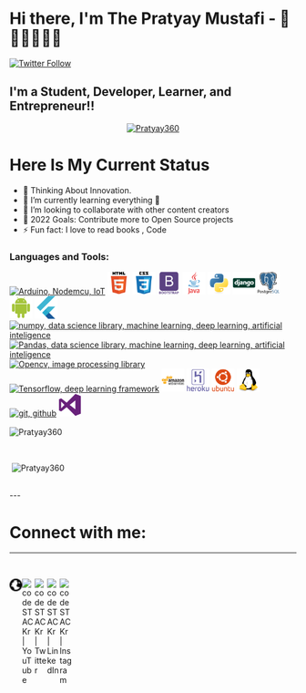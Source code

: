 # Hi there, I'm The Pratyay Mustafi - 👋👋👋👋👋👋

[![Twitter Follow](https://img.shields.io/twitter/follow/realPratyay?color=1DA1F2&logo=twitter&style=for-the-badge)](https://twitter.com/intent/follow?original_referer=https%3A%2F%2Fgithub.com%2FrealPratyay&screen_name=realPratyay)

## I'm a Student, Developer, Learner, and Entrepreneur!!
<p align="center"> <a href="https://github.com/ryo-ma/github-profile-trophy"><img src="https://github-profile-trophy.vercel.app/?username=Pratyay360" alt="Pratyay360" /></a> </p>

# Here Is My Current Status

- 🔭 Thinking About Innovation.
- 🌱 I’m currently learning everything 🤣
- 👯 I’m looking to collaborate with other content creators
- 🥅 2022 Goals: Contribute more to Open Source projects
- ⚡ Fun fact: I love to read books , Code

<h3 align="left">Languages and Tools:</h3>
<p align="left">
  <a href="https://www.arduino.cc/" target="_blank"><img src="https://upload.wikimedia.org/wikipedia/commons/thumb/8/87/Arduino_Logo.svg/1280px-Arduino_Logo.svg.png" alt="Arduino, Nodemcu, IoT" width="auto" height="40"></a>
  <a href="https://en.wikipedia.org/wiki/HTML" target="_blank"><img src="https://github.com/devicons/devicon/blob/master/icons/html5/html5-original-wordmark.svg" alt="Html, web Design" width="40" height="40"></a>
  <a href="https://en.wikipedia.org/wiki/CSS" target="_blank"><img src="https://github.com/devicons/devicon/blob/master/icons/css3/css3-original-wordmark.svg" alt="CSS, CSS3, Web Design" width="40" height="40"></a>
  <a href="https://v5.getbootstrap.com/" target="_blank"><img src="https://raw.githubusercontent.com/devicons/devicon/master/icons/bootstrap/bootstrap-plain-wordmark.svg" width="40" height="40"/></a>
  <a href="https://www.java.com/" target="_blank"><img src="https://github.com/devicons/devicon/blob/master/icons/java/java-original-wordmark.svg" alt="java" width="40" height="40"></a>
  <a href="https://www.python.org/" target="_blank"><img src="https://github.com/devicons/devicon/blob/master/icons/python/python-original.svg" alt="Python" width="40" height="40"></a>
  <a href="https://www.djangoproject.com/" target="_blank"><img src="https://github.com/devicons/devicon/blob/master/icons/django/django-original.svg" alt="Django, Web development framework,backend framework" width="40" height="40"></a>
  <a href="https://www.postgresql.org/" target="_blank"><img src="https://github.com/devicons/devicon/blob/master/icons/postgresql/postgresql-original-wordmark.svg" alt="postgresql database, db" width="40" height="40"></a>
  <a href="https://developer.android.com/" target="_blank"><img src="https://github.com/devicons/devicon/blob/master/icons/android/android-original.svg" alt="android studio, app development" width="40" height="40"></a>
  <a href="https://flutter.dev/" target="_blank"><img src="https://github.com/devicons/devicon/blob/master/icons/flutter/flutter-original.svg" alt="app development, flutter framework by google" width="40" height="40"></a>
  <a href="https://numpy.org/" target="_blank"><img src="https://upload.wikimedia.org/wikipedia/commons/thumb/3/31/NumPy_logo_2020.svg/1280px-NumPy_logo_2020.svg.png" alt="numpy, data science library, machine learning, deep learning, artificial inteligence" width="auto" height="40"></a>
  <a href="https://pandas.pydata.org/" target="_blank"><img src="https://numfocus.org/wp-content/uploads/2016/07/pandas-logo-300.png" alt="Pandas, data science library, machine learning, deep learning, artificial inteligence" width="40" height="40"></a>
  <a href="https://opencv.org/" target="_blank"><img src="https://upload.wikimedia.org/wikipedia/commons/thumb/3/32/OpenCV_Logo_with_text_svg_version.svg/1200px-OpenCV_Logo_with_text_svg_version.svg.png" alt="Opencv, image processing library" width="40" height="40"></a>
  <a href="https://www.tensorflow.org/" target="_blank"><img src="https://upload.wikimedia.org/wikipedia/commons/thumb/2/2d/Tensorflow_logo.svg/957px-Tensorflow_logo.svg.png" alt="Tensorflow, deep learning framework" width="40" height="40"></a>
  <a href="https://aws.amazon.com/" target="_blank"><img src="https://github.com/devicons/devicon/blob/master/icons/amazonwebservices/amazonwebservices-original-wordmark.svg" alt="aws, Amazon web services, aws deployment" width="auto" height="40"></a>
  <a href="https://www.heroku.com/" target="_blank"><img src="https://github.com/devicons/devicon/blob/master/icons/heroku/heroku-original-wordmark.svg" alt="Heroku, heroku hosting,heroku deployment" width="40" height="40"></a>
  <a href="https://ubuntu.com/" target="_blank"><img src="https://github.com/devicons/devicon/blob/master/icons/ubuntu/ubuntu-plain-wordmark.svg" alt="ubuntu, linux os, server administration" width="40" height="40"></a>
  <a href="https://en.wikipedia.org/wiki/Linux" target="_blank"><img src="https://raw.githubusercontent.com/devicons/devicon/master/icons/linux/linux-original.svg" alt="linux" width="40" height="40"></a>
  <a href="https://git-scm.com/" target="_blank"><img src="https://www.vectorlogo.zone/logos/git-scm/git-scm-icon.svg" alt="git, github" width="40" height="40"></a>
  <a href="https://code.visualstudio.com/" target="_blank"><img src="https://github.com/devicons/devicon/blob/master/icons/visualstudio/visualstudio-plain.svg" alt="Visual studio code, vs code by microsoft" width="40" height="40"></a>
</p>
<p><img align="center" src="https://github-readme-stats.vercel.app/api/top-langs?username=Pratyay360&show_icons=true&locale=en&layout=compact" alt="Pratyay360" /></p>

<br/>
<p>&nbsp;<img align="center" src="https://github-readme-stats.vercel.app/api?username=Pratyay360&show_icons=true&locale=en" alt="Pratyay360" /></p>

<br/>
---

# Connect with me:



---




<br/>

[<img align="left" alt="codeSTACKr.com" width="22px" src="https://raw.githubusercontent.com/iconic/open-iconic/master/svg/globe.svg" />][website]
 [<img align="left" alt="codeSTACKr | YouTube" width="22px" src="https://cdn.jsdelivr.net/npm/simple-icons@v3/icons/youtube.svg" />][youtube]
 [<img align="left" alt="codeSTACKr | Twitter" width="22px" src="https://cdn.jsdelivr.net/npm/simple-icons@v3/icons/twitter.svg" />][twitter]
[<img align="left" alt="codeSTACKr | LinkedIn" width="22px" src="https://cdn.jsdelivr.net/npm/simple-icons@v3/icons/linkedin.svg" />][linkedin]
[<img align="left" alt="codeSTACKr | Instagram" width="22px" src="https://cdn.jsdelivr.net/npm/simple-icons@v3/icons/instagram.svg" />][instagram]

<br/>
<br/>

[website]: https://epair91.herokuapp.com/
[twitter]: https://twitter.com/realPratyay
[youtube]: https://youtube.com/technicalmitra360
[instagram]: https://instagram.com/pratyay_mitra360
[linkedin]: https://linkedin.com/in/pratyay360
